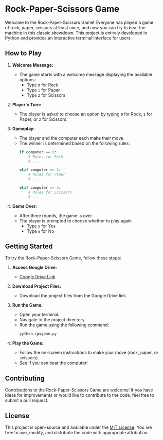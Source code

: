 # Rock-Paper-Scissors Game

Welcome to the Rock-Paper-Scissors Game! Everyone has played a game of rock, paper, scissors at least once, and now you can try to beat the machine in this classic showdown. This project is entirely developed in Python and provides an interactive terminal interface for users.

## How to Play

1. **Welcome Message:**
   - The game starts with a welcome message displaying the available options:
     - Type `0` for Rock
     - Type `1` for Paper
     - Type `2` for Scissors

2. **Player's Turn:**
   - The player is asked to choose an option by typing `0` for Rock, `1` for Paper, or `2` for Scissors.

3. **Gameplay:**
   - The player and the computer each make their move.
   - The winner is determined based on the following rules:
     ```python
     if computer == 0:
         # Rules for Rock
         # ...

     elif computer == 1:
         # Rules for Paper
         # ...

     elif computer == 2:
         # Rules for Scissors
         # ...
     ```

4. **Game Over:**
   - After three rounds, the game is over.
   - The player is prompted to choose whether to play again.
     - Type `y` for Yes
     - Type `n` for No

## Getting Started

To try the Rock-Paper-Scissors Game, follow these steps:

1. **Access Google Drive:**
   - [Google Drive Link](https://drive.google.com/drive/folders/15SfSYauucn_aS8DY9PCT9blIsXXa2rX2)

2. **Download Project Files:**
   - Download the project files from the Google Drive link.

3. **Run the Game:**
   - Open your terminal.
   - Navigate to the project directory.
   - Run the game using the following command:
     ```bash
     python rpsgame.py
     ```

4. **Play the Game:**
   - Follow the on-screen instructions to make your move (rock, paper, or scissors).
   - See if you can beat the computer!

## Contributing

Contributions to the Rock-Paper-Scissors Game are welcome! If you have ideas for improvements or would like to contribute to the code, feel free to submit a pull request.

## License

This project is open-source and available under the [MIT License](LICENSE). You are free to use, modify, and distribute the code with appropriate attribution.
